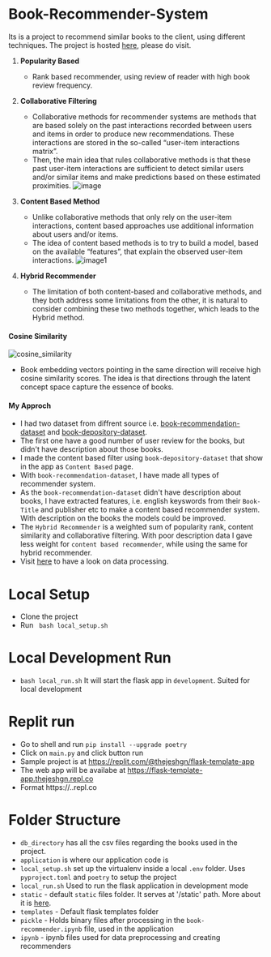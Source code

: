 # Book-Recommender-System
Its is a project to recommend similar books to the client, using different techniques.
The project is hosted [here](https://book-recommender-system-ops.herokuapp.com/home), please do visit.

1. **Popularity Based** 
   - Rank based recommender, using review of reader with high book review frequency. 
2. **Collaborative Filtering**
   - Collaborative methods for recommender systems are methods that are based solely on the past interactions recorded between users and items in order to produce new recommendations. These interactions are stored in the so-called “user-item interactions matrix”.
   - Then, the main idea that rules collaborative methods is that these past user-item interactions are sufficient to detect similar users and/or similar items and make predictions based on these estimated proximities.
   ![image](https://miro.medium.com/max/770/1*m_Z6Da5FZ62KN2yH-x_GOQ@2x.png)
3. **Content Based Method**
   - Unlike collaborative methods that only rely on the user-item interactions, content based approaches use additional information about users and/or items.
   - The idea of content based methods is to try to build a model, based on the available “features”, that explain the observed user-item interactions. 
   ![image1](https://miro.medium.com/max/770/1*ReuY4yOoqKMatHNJupcM5A@2x.png)

4. **Hybrid Recommender**
   - The limitation of both content-based and collaborative methods, and they both address some limitations from the other, it is natural to consider combining these two methods together, which leads to the Hybrid method.

#### Cosine Similarity
![cosine_similarity](https://i2.wp.com/blog.knoldus.com/wp-content/uploads/2019/04/cos_similarity.jpg?w=810&ssl=1)
-  Book embedding vectors pointing in the same direction will receive high cosine similarity scores. The idea is that directions through the latent concept space capture the essence of books. 
  
#### My Approch
- I had two dataset from diffrent source i.e. [book-recommendation-dataset](https://www.kaggle.com/datasets/arashnic/book-recommendation-dataset) and [book-depository-dataset](https://www.kaggle.com/datasets/sp1thas/book-depository-dataset).
- The first one have a good number of user review for the books, but didn't have description about those books.
- I made the content based filter using `book-depository-dataset` that show in the app as `Content Based` page.
- With `book-recommendation-dataset`, I have made all types of recommender system.
- As the `book-recommendation-dataset` didn't have description about books, I have extracted features, i.e. english keyswords from their `Book-Title` and publisher etc to make a content based recommender system. With description on the books the models could be improved.
- The `Hybrid Recommender` is a weighted sum of popularity rank, content similarity and collaborative filtering. With poor description data I gave less weight for `content based recommender`, while using the same for hybrid recommender.
- Visit [here](https://github.com/omm-prakash/Book-Recommender-System/tree/main/ipynb) to have a look on data processing.

# Local Setup
- Clone the project
- Run ` bash local_setup.sh`

# Local Development Run
- `bash local_run.sh` It will start the flask app in `development`. Suited for local development

# Replit run
- Go to shell and run
    `pip install --upgrade poetry`
- Click on `main.py` and click button run
- Sample project is at https://replit.com/@thejeshgn/flask-template-app
- The web app will be availabe at https://flask-template-app.thejeshgn.repl.co
- Format https://<replname>.<username>.repl.co

# Folder Structure

- `db_directory` has all the csv files regarding the books used in the project.
- `application` is where our application code is
- `local_setup.sh` set up the virtualenv inside a local `.env` folder. Uses `pyproject.toml` and `poetry` to setup the project
- `local_run.sh`  Used to run the flask application in development mode
- `static` - default `static` files folder. It serves at '/static' path. More about it is [here](https://flask.palletsprojects.com/en/2.0.x/tutorial/static/).
- `templates` - Default flask templates folder
- `pickle` - Holds binary files after processing in the `book-recommender.ipynb` file, used in the application
- `ipynb` - ipynb files used for data preprocessing and creating recommenders 


